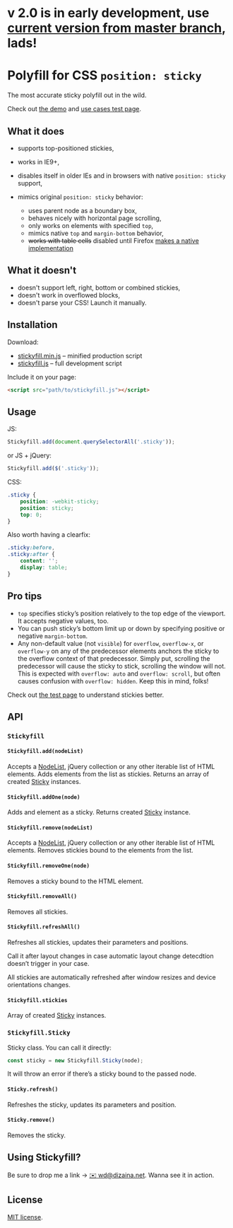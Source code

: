 # v 2.0 is in early development, use [current version from master branch](https://github.com/wilddeer/stickyfill), lads!

# Polyfill for CSS `position: sticky`

The most accurate sticky polyfill out in the wild.

Check out [the demo](http://wd.dizaina.net/en/scripts/stickyfill/) and [use cases test page](http://wilddeer.github.io/stickyfill/test/).

## What it does

- supports top-positioned stickies,
- works in IE9+,
- disables itself in older IEs and in browsers with native `position: sticky` support,
- mimics original `position: sticky` behavior:

	- uses parent node as a boundary box,
	- behaves nicely with horizontal page scrolling,
	- only works on elements with specified `top`,
	- mimics native `top` and `margin-bottom` behavior,
	- ~~works with table cells~~ disabled until Firefox [makes a native implementation](https://bugzilla.mozilla.org/show_bug.cgi?id=975644)

## What it doesn't

- doesn't support left, right, bottom or combined stickies,
- doesn't work in overflowed blocks,
- doesn't parse your CSS! Launch it manually.

## Installation

Download:

- [stickyfill.min.js](https://raw.github.com/wilddeer/stickyfill/master/dist/stickyfill.min.js) – minified production script
- [stickyfill.js](https://raw.github.com/wilddeer/stickyfill/master/dist/stickyfill.js) – full development script

Include it on your page:

```html
<script src="path/to/stickyfill.js"></script>
```

## Usage

JS:

```js
Stickyfill.add(document.querySelectorAll('.sticky'));
```

or JS + jQuery:

```js
Stickyfill.add($('.sticky'));
```

CSS:

```css
.sticky {
    position: -webkit-sticky;
    position: sticky;
    top: 0;
}
```

Also worth having a clearfix:

```css
.sticky:before,
.sticky:after {
    content: '';
    display: table;
}
```

## Pro tips

- `top` specifies sticky’s position relatively to the top edge of the viewport. It accepts negative values, too.
- You can push sticky’s bottom limit up or down by specifying positive or negative `margin-bottom`.
- Any non-default value (not `visible`) for `overflow`, `overflow-x`, or `overflow-y` on any of the predecessor elements anchors the sticky to the overflow context of that predecessor. Simply put, scrolling the predecessor will cause the sticky to stick, scrolling the window will not. This is expected with `overflow: auto` and `overflow: scroll`, but often causes confusion with `overflow: hidden`. Keep this in mind, folks!

Check out [the test page](http://wilddeer.github.io/stickyfill/test/) to understand stickies better.

## API

### `Stickyfill`

#### `Stickyfill.add(nodeList)`

Accepts a [NodeList](https://developer.mozilla.org/en/docs/Web/API/NodeList), jQuery collection or any other iterable list of HTML elements. Adds elements from the list as stickies. Returns an array of created [Sticky](#stickyfillsticky) instances.

#### `Stickyfill.addOne(node)`

Adds and element as a sticky. Returns created [Sticky](#stickyfillsticky) instance.

#### `Stickyfill.remove(nodeList)`

Accepts a [NodeList](https://developer.mozilla.org/en/docs/Web/API/NodeList), jQuery collection or any other iterable list of HTML elements. Removes stickies bound to the elements from the list.

#### `Stickyfill.removeOne(node)`

Removes a sticky bound to the HTML element.

#### `Stickyfill.removeAll()`

Removes all stickies.

#### `Stickyfill.refreshAll()`

Refreshes all stickies, updates their parameters and positions.

Call it after layout changes in case automatic layout change detecdtion doesn’t trigger in your case.

All stickies are automatically refreshed after window resizes and device orientations changes.

#### `Stickyfill.stickies`

Array of created [Sticky](#Stickyfill.Sticky) instances.

### `Stickyfill.Sticky`

Sticky class. You can call it directly:

```js
const sticky = new Stickyfill.Sticky(node);
```

It will throw an error if there’s a sticky bound to the passed node.

#### `Sticky.refresh()`

Refreshes the sticky, updates its parameters and position.

#### `Sticky.remove()`

Removes the sticky.


## Using Stickyfill?

Be sure to drop me a link &rarr; [:envelope: wd@dizaina.net](mailto:wd@dizaina.net). Wanna see it in action.

## License

[MIT license](http://opensource.org/licenses/MIT).
